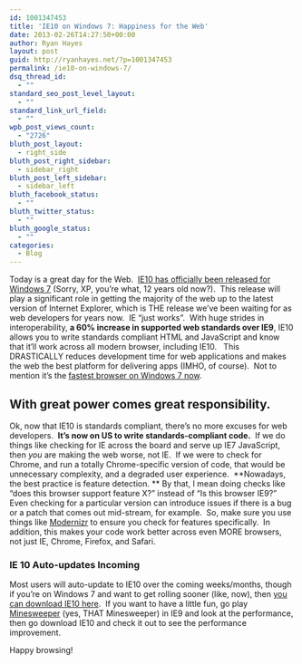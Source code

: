 ```yaml
---
id: 1001347453
title: 'IE10 on Windows 7: Happiness for the Web'
date: 2013-02-26T14:27:50+00:00
author: Ryan Hayes
layout: post
guid: http://ryanhayes.net/?p=1001347453
permalink: /ie10-on-windows-7/
dsq_thread_id:
  - ""
standard_seo_post_level_layout:
  - ""
standard_link_url_field:
  - ""
wpb_post_views_count:
  - "2726"
bluth_post_layout:
  - right_side
bluth_post_right_sidebar:
  - sidebar_right
bluth_post_left_sidebar:
  - sidebar_left
bluth_facebook_status:
  - ""
bluth_twitter_status:
  - ""
bluth_google_status:
  - ""
categories:
  - Blog
---
```

Today is a great day for the Web.  [IE10 has officially been released for Windows 7](http://blogs.msdn.com/b/ie/archive/2013/02/26/ie10-for-windows-7-globally-available-for-consumers-and-businesses.aspx) (Sorry, XP, you&#8217;re what, 12 years old now?).  This release will play a significant role in getting the majority of the web up to the latest version of Internet Explorer, which is THE release we&#8217;ve been waiting for as web developers for years now.  IE &#8220;just works&#8221;.  With huge strides in interoperability, **a 60% increase in supported web standards over IE9**, IE10 allows you to write standards compliant HTML and JavaScript and know that it&#8217;ll work across all modern browser, including IE10.   This DRASTICALLY reduces development time for web applications and makes the web the best platform for delivering apps (IMHO, of course).  Not to mention it&#8217;s the [fastest browser on Windows 7 now](http://ie.microsoft.com/testdrive/Benchmarks/SunSpider/Default.html).

## With great power comes great responsibility.

Ok, now that IE10 is standards compliant, there&#8217;s no more excuses for web developers.  **It&#8217;s now on US to write standards-compliant code.**  If we do things like checking for IE across the board and serve up IE7 JavaScript, then _you_ are making the web worse, not IE.  If we were to check for Chrome, and run a totally Chrome-specific version of code, that would be unnecessary complexity, and a degraded user experience.  **Nowadays, the best practice is feature detection. ** By that, I mean doing checks like &#8220;does this browser support feature X?&#8221; instead of &#8220;Is this browser IE9?&#8221; Even checking for a particular version can introduce issues if there is a bug or a patch that comes out mid-stream, for example.  So, make sure you use things like [Modernizr](http://modernizr.com/) to ensure you check for features specifically.  In addition, this makes your code work better across even MORE browsers, not just IE, Chrome, Firefox, and Safari.

### IE 10 Auto-updates Incoming

Most users will auto-update to IE10 over the coming weeks/months, though if you&#8217;re on Windows 7 and want to get rolling sooner (like, now), then [you can download IE10 here](http://windows.microsoft.com/en-us/internet-explorer/download-ie).  If you want to have a little fun, go play [Minesweeper](http://ie.microsoft.com/testdrive/Performance/Minesweeper/Default.html) (yes, THAT Minesweeper) in IE9 and look at the performance, then go download IE10 and check it out to see the performance improvement.

Happy browsing!